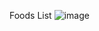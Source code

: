 Foods List 
![image](https://user-images.githubusercontent.com/91692235/187742730-9da52e66-56d9-41c6-a683-b027a68cf13b.png)

